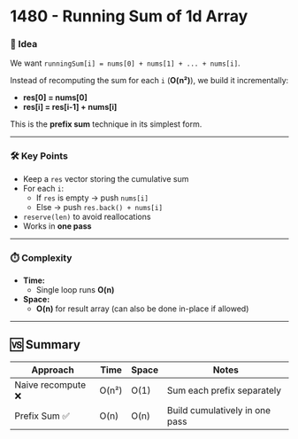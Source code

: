# 1480 - Running Sum of 1d Array  

### 🧠 Idea  
We want `runningSum[i] = nums[0] + nums[1] + ... + nums[i]`.  

Instead of recomputing the sum for each `i` (**O(n²)**), we build it incrementally:  

- **res[0] = nums[0]**  
- **res[i] = res[i-1] + nums[i]**  

This is the **prefix sum** technique in its simplest form.  

---

### 🛠️ Key Points  
- Keep a `res` vector storing the cumulative sum  
- For each `i`:  
  - If `res` is empty → push `nums[i]`  
  - Else → push `res.back() + nums[i]`  
- `reserve(len)` to avoid reallocations  
- Works in **one pass**  

---

### ⏱️ Complexity  

- **Time:**  
  - Single loop runs **O(n)**  
- **Space:**  
  - **O(n)** for result array (can also be done in-place if allowed)  

---

## 🆚 Summary  

| Approach              | Time    | Space | Notes |
|-----------------------|---------|-------|-------|
| Naive recompute ❌    | O(n²)  | O(1) | Sum each prefix separately |
| Prefix Sum ✅          | O(n)   | O(n) | Build cumulatively in one pass |
